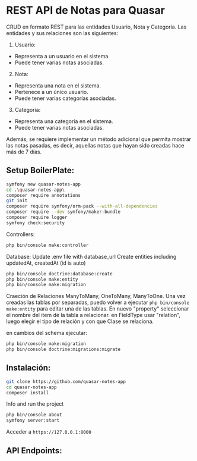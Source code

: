 # REST API de Notas para Quasar

CRUD en formato REST para las entidades Usuario, Nota y Categoría.
Las entidades y sus relaciones son las siguientes:
1. Usuario:
- Representa a un usuario en el sistema.
- Puede tener varias notas asociadas.
2. Nota:
- Representa una nota en el sistema.
- Pertenece a un único usuario.
- Puede tener varias categorías asociadas.
3. Categoría:
- Representa una categoría en el sistema.
- Puede tener varias notas asociadas.

Además, se requiere implementar un método adicional que permita mostrar las
notas pasadas, es decir, aquellas notas que hayan sido creadas hace más de 7 días.

## Setup BoilerPlate:

```bash
symfony new quasar-notes-app
cd .\quasar-notes-app\
composer require annotations
git init
composer require symfony/orm-pack --with-all-dependencies
composer require --dev symfony/maker-bundle
composer require logger
symfony check:security
```

Controllers:
```bash
php bin/console make:controller
```

Database:
Update .env file with database_url
Create entities including updatedAt, createdAt (id is auto)
```bash
php bin/console doctrine:database:create
php bin/console make:entity
php bin/console make:migration
```

Craeción de Relaciones ManyToMany, OneToMany, ManyToOne.
Una vez creadas las tablas por separadas, puedo volver a ejecutar `php bin/console make:entity` para editar una de las tablas.
En nuevo "property" seleccionar el nombre del item de la tabla a relacionar.
en FieldType usar "relation", luego elegir el tipo de relación y con que Clase se relaciona.

en cambios del schema ejecutar:
```bash
php bin/console make:migration
php bin/console doctrine:migrations:migrate
```

## Instalación:
```bash
git clone https://github.com/quasar-notes-app
cd quasar-notes-app
composer install
```

Info and run the project
```bash
php bin/console about
symfony server:start
```

Acceder a `https://127.0.0.1:8000`

## API Endpoints:
